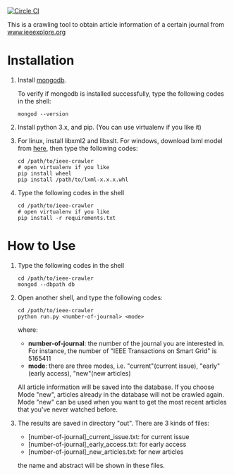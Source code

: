[![Circle CI](https://circleci.com/gh/cxsmarkchan/ieee-crawler/tree/master.svg?style=svg&circle-token=a501498e163a1da45481db45f679d236ea878ba5)](https://circleci.com/gh/cxsmarkchan/ieee-crawler/tree/master)

This is a crawling tool to obtain article information of a certain journal from www.ieeexplore.org

# Installation
1. Install [mongodb](https://www.mongodb.com/download-center).

    To verify if mongodb is installed successfully, type the following codes in the shell:

    ```shell
    mongod --version
    ```

2. Install python 3.x, and pip. (You can use virtualenv if you like it)

3. For linux, install libxml2 and libxslt. For windows, download lxml model from [here](http://www.lfd.uci.edu/~gohlke/pythonlibs/#lxml), then type the following codes:
    ```shell
    cd /path/to/ieee-crawler
    # open virtualenv if you like
    pip install wheel
    pip install /path/to/lxml-x.x.x.whl
    ```

3. Type the following codes in the shell

    ```shell
    cd /path/to/ieee-crawler
    # open virtualenv if you like
    pip install -r requirements.txt
    ```

# How to Use
1. Type the following codes in the shell

    ```shell
    cd /path/to/ieee-crawler
    mongod --dbpath db
    ```

2. Open another shell, and type the following codes:

    ```shell
    cd /path/to/ieee-crawler
    python run.py <number-of-journal> <mode>
    ```

    where:

    - **number-of-journal**: the number of the journal you are interested in. For instance, the number of "IEEE Transactions on Smart Grid" is 5165411
    - **mode**: there are three modes, i.e. "current"(current issue), "early"(early access), "new"(new articles)

    All article information will be saved into the database. If you choose Mode "new", articles already in the database will not be crawled again.
    Mode "new" can be used when you want to get the most recent articles that you've never watched before.

3. The results are saved in directory "out". There are 3 kinds of files:

    - [number-of-journal]_current_issue.txt: for current issue
    - [number-of-journal]_early_access.txt: for early access
    - [number-of-journal]_new_articles.txt: for new articles

    the name and abstract will be shown in these files.
